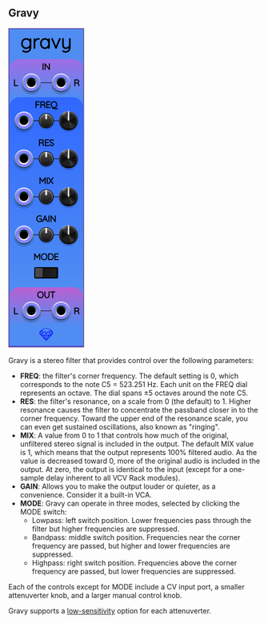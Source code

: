 ## Gravy

![Gravy](images/gravy.png)

Gravy is a stereo filter that provides control over the following parameters:

* **FREQ**: the filter's corner frequency. The default setting is 0, which corresponds to the note C5 = 523.251&nbsp;Hz. Each unit on the FREQ dial represents an octave. The dial spans &pm;5 octaves around the note C5.
* **RES**: the filter's resonance, on a scale from 0 (the default) to 1. Higher resonance causes the filter to concentrate the passband closer in to the corner frequency. Toward the upper end of the resonance scale, you can even get sustained oscillations, also known as "ringing".
* **MIX**: A value from 0 to 1 that controls how much of the original, unfiltered stereo signal is included in the output. The default MIX value is 1, which means that the output represents 100% filtered audio. As the value is decreased toward 0, more of the original audio is included in the output. At zero, the output is identical to the input (except for a one-sample delay inherent to all VCV Rack modules).
* **GAIN**: Allows you to make the output louder or quieter, as a convenience. Consider it a built-in VCA.
* **MODE**: Gravy can operate in three modes, selected by clicking the MODE switch:
    * Lowpass: left switch position. Lower frequencies pass through the filter but higher frequencies are suppressed.
    * Bandpass: middle switch position. Frequencies near the corner frequency are passed, but higher and lower frequencies are suppressed.
    * Highpass: right switch position. Frequencies above the corner frequency are passed, but lower frequencies are suppressed.

Each of the controls except for MODE include a CV input port, a smaller attenuverter knob, and a larger manual control knob.

Gravy supports a [low-sensitivity](LowSensitivityAttenuverterKnobs.md) option for each attenuverter.
